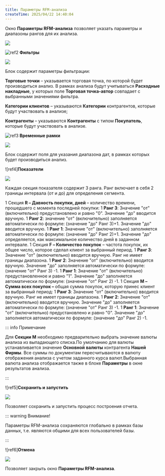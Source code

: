 ```yaml
---
title: Параметры RFM-анализа
createTime: 2025/04/22 14:40:04
---
```

Окно **Параметры RFM-анализа** позволяет указать параметры и диапазоны рангов для их анализа.

![](Aspose.Words.83ab1c44-6b28-430a-a5f2-4d9e6ba1abd4.369.png)

![ref2](Aspose.Words.83ab1c44-6b28-430a-a5f2-4d9e6ba1abd4.004.png) **Фильтры**

![](Aspose.Words.83ab1c44-6b28-430a-a5f2-4d9e6ba1abd4.370.png)

Блок содержит параметры фильтрации:

**Торговые точки** – указывается торговая точка, по которой будет производиться анализ. В рамках анализа будут учитываться **Расходные накладные**, у которых поле **Торговая точка-автор** совпадает с выбранными значениями фильтра.

**Категории клиентов** – указываются **Категории** контрагентов, которые будут участвовать в анализе;

**Контрагенты** – указываются **Контрагенты** с типом **Покупатель**, которые будут участвовать в анализе.

![ref3](Aspose.Words.83ab1c44-6b28-430a-a5f2-4d9e6ba1abd4.006.png) **Временные рамки**

![](Aspose.Words.83ab1c44-6b28-430a-a5f2-4d9e6ba1abd4.371.png)

Блок содержит поля для указания диапазона дат, в рамках которых будет производиться анализ.

![ref4]**Показатели**

![](Aspose.Words.83ab1c44-6b28-430a-a5f2-4d9e6ba1abd4.372.png)

Каждая секция показателя содержит 3 ранга. Ранг включает в себя 2 границы интервала (от и до) для определения сегмента. 

1  Секция **R – Давность покупки, дней** – количество времени, прошедшего с момента последней покупки:
   1  **Ранг 3**: Значение "от" (включительно) предустановлено и равно "0". Значение "до" вводится вручную.
   1  **Ранг 2**: значение "от" (включительно) заполняется автоматически по формуле: (значение "до" Ранг 3)+1. Значение "до" вводится вручную.
   1  **Ранг 1**: Значение "от" (включительно) заполняется автоматически по формуле: (значение "до" Ранг 2)+1. Значение "до" определяется, как максимальное количество дней в заданном интервале.
   1  Секция **F – Количество покупок** – частота покупок, их общее число, которое сделал клиент за выбранный период.
      1  **Ранг 3**: Значение "от" (включительно) вводится вручную. Ранг не имеет границы диапазона.
      1  **Ранг 2**: Значение "от" (включительно) вводится вручную. Значение "до" заполняется автоматически по формуле: (значение "от" Ранг 3) -1.
      1  **Ранг 1**: Значение "от" (включительно) предустановленное и равно "1". Значение "до" заполняется автоматически по формуле: (значение "от" Ранг 2) -1.
      1  Секция **M – Сумма всех покупок –** общая сумма покупок, которую принес клиент за выбранный период:
         1  **Ранг 3**: Значение "от" (включительно) вводится вручную. Ранг не имеет границы диапазона.
         1  **Ранг 2**: Значение "от" (включительно) вводится вручную. Значение "до" заполняется автоматически по формуле: (значение "от" Ранг 3) -1.
         1  **Ранг 1**: Значение "от" (включительно) предустановлено и равно "0". Значение "до" заполняется автоматически по формуле: (значение "до" Ранг 2) -1.

::: info Примечание

Для **Секции М** необходимо предварительно выбрать значение валюты анализа из выпадающего списка.По умолчанию для валюты устанавливается значение **Основной** **валюты** контрагента **Нашей** **Фирмы**. Все суммы по документам пересчитываются в валюту отображения анализа с учетом заданного курса валют.Выбранная валюта анализа отображается также в блоке **Параметры** в окне результатов анализа.

:::

![ref5]**Сохранить и запустить**

![](Aspose.Words.83ab1c44-6b28-430a-a5f2-4d9e6ba1abd4.373.png)

Позволяет сохранить и запустить процесс построения отчета.

::: warning Внимание!

Параметры RFM-анализа сохраняются глобально в рамках базы данных, т.е. являются общими для всех пользователей базы.

:::

![ref6]**Отмена**

![](Aspose.Words.83ab1c44-6b28-430a-a5f2-4d9e6ba1abd4.374.png)

Позволяет закрыть окно **Параметры RFM-анализа**.
